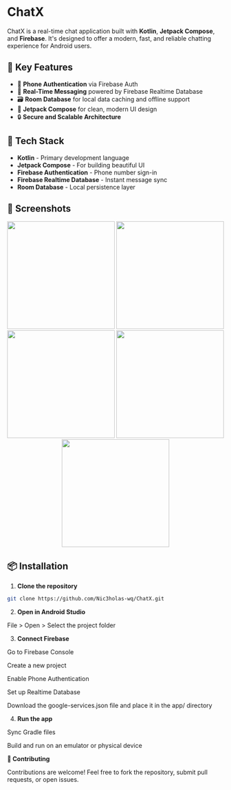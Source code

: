 # ChatX

ChatX is a real-time chat application built with **Kotlin**, **Jetpack Compose**, and **Firebase**. It's designed to offer a modern, fast, and reliable chatting experience for Android users.

## 🚀 Key Features

- 📱 **Phone Authentication** via Firebase Auth  
- 💬 **Real-Time Messaging** powered by Firebase Realtime Database  
- 🗃️ **Room Database** for local data caching and offline support  
- 🎨 **Jetpack Compose** for clean, modern UI design  
- 🔒 **Secure and Scalable Architecture**

## 🧰 Tech Stack

- **Kotlin** - Primary development language  
- **Jetpack Compose** - For building beautiful UI  
- **Firebase Authentication** - Phone number sign-in  
- **Firebase Realtime Database** - Instant message sync  
- **Room Database** - Local persistence layer

## 📸 Screenshots

<!-- You can add screenshots here -->
<p align="center">
  <img src="screenshots/home1.png" width="250" />
  <img src="screenshots/home2.png" width="250" />
  <img src="screenshots/startchat.png" width="250" />
  <img src="screenshots/chat.png" width="250" />
  <img src="screenshots/account.png" width="250" />
</p>

## 📦 Installation

1. **Clone the repository**

```bash
git clone https://github.com/Nic3holas-wq/ChatX.git
```
2. **Open in Android Studio**

File > Open > Select the project folder

3. **Connect Firebase**

Go to Firebase Console

Create a new project

Enable Phone Authentication

Set up Realtime Database

Download the google-services.json file and place it in the app/ directory

4. **Run the app**

Sync Gradle files

Build and run on an emulator or physical device

**🤝 Contributing**

Contributions are welcome! Feel free to fork the repository, submit pull requests, or open issues.
